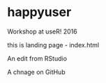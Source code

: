 # happyuser
Workshop at useR! 2016

this is landing page - index.html

An edit from RStudio

A chnage on GitHub
